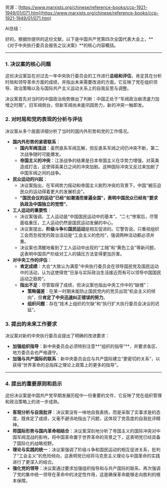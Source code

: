 资源：[https://www.marxists.org/chinese/reference-books/ccp-1921-1949/01/071.htm](https://www.marxists.org/chinese/reference-books/ccp-1921-1949/01/071.htm)



AI总结：

<font style="color:rgb(27, 28, 29);">好的，根据你提供的这份文献，以下是中国共产党第四次全国代表大会上，**《对于中央执行委员会报告之议决案》**的核心内容概括。</font>

---

### **<font style="color:rgb(27, 28, 29);">1. 决议案的核心问题</font>**
<font style="color:rgb(27, 28, 29);">这份决议案旨在对过去一年中央执行委员会的工作进行</font>**<font style="color:rgb(27, 28, 29);">总结和评估</font>**<font style="color:rgb(27, 28, 29);">，肯定其在分析时局和领导革命方面的成绩，并指出未来需要改进的方面。它反映了党在组织领导、政治策略以及与国际共产主义运动关系上的自我反思与调整。</font>

<font style="color:rgb(27, 28, 29);">决议案首先对当时的中国政治局势做出了判断：中国正处于“军阀政治崩溃速力加增之时期”。旧军阀倒台，但新军阀尚未能巩固势力，新的冲突一触即发。</font>

### **<font style="color:rgb(27, 28, 29);">2. 对时局和党的表现的分析与评估</font>**
<font style="color:rgb(27, 28, 29);">决议案从多个层面详细分析了当时的国内外形势和党的工作情况。</font>

+ **<font style="color:rgb(27, 28, 29);">国内外形势的紧密联系</font>**<font style="color:rgb(27, 28, 29);">：</font>
    - **<font style="color:rgb(27, 28, 29);">国内军阀混战</font>**<font style="color:rgb(27, 28, 29);">：虽然直系军阀瓦解，但反直系军阀之间仍冲突不断，第二次战争随时可能爆发。</font>
    - **<font style="color:rgb(27, 28, 29);">帝国主义的冲突</font>**<font style="color:rgb(27, 28, 29);">：江浙战争的结果是日本帝国主义在华势力增强，对英美造成打击，这使得英美日之间的冲突加剧。这种国际冲突又反过来加剧了中国军阀之间的战争。</font>
+ **<font style="color:rgb(27, 28, 29);">民众运动的兴起</font>**<font style="color:rgb(27, 28, 29);">：</font>
    - <font style="color:rgb(27, 28, 29);">决议案指出，在军阀势力摇动和帝国主义剧烈冲突的背景下，中国“被压迫民众的运动得着更大的发展机会”。</font>
    - **<font style="color:rgb(27, 28, 29);">“国民会议的运动”</font>****<font style="color:rgb(27, 28, 29);">已经“如潮涌而普遍全国”，表明中国民众已经有</font>****<font style="color:rgb(27, 28, 29);">“要求执政及中国独立的觉悟”</font>**<font style="color:rgb(27, 28, 29);">。</font>
+ **<font style="color:rgb(27, 28, 29);">工人运动的重要性</font>**<font style="color:rgb(27, 28, 29);">：</font>
    - <font style="color:rgb(27, 28, 29);">决议案强调，工人运动是“中国国民运动中的基本”。“二七”惨案后，尽管面临重压，工人运动仍然是国民运动发展的中心。</font>
    - <font style="color:rgb(27, 28, 29);">决议案提出，</font>**<font style="color:rgb(27, 28, 29);">阶级斗争</font>**<font style="color:rgb(27, 28, 29);">和</font>**<font style="color:rgb(27, 28, 29);">国民运动</font>**<font style="color:rgb(27, 28, 29);">是相互促进的。它警告说，只重视组织工会而忽视党的政治活动是“工会主义的危险”，强调两种活动都必须并重。</font>
    - <font style="color:rgb(27, 28, 29);">决议案也清醒地看到了工人运动中出现的“工贼”和“黄色工会”等新问题，这表明中国资产阶级对工人的镇压方法变得更加厉害。</font>
+ **<font style="color:rgb(27, 28, 29);">对中央工作的评估</font>**<font style="color:rgb(27, 28, 29);">：</font>
    - **<font style="color:rgb(27, 28, 29);">肯定成绩</font>**<font style="color:rgb(27, 28, 29);">：大会“大致认为满意”中央执行委员会在领导国民党及国民运动中的活动，认为这使得党“日渐与实际政治生活接近而有可以领导中国国民运动之趋势”。</font>
    - **<font style="color:rgb(27, 28, 29);">指出不足</font>**<font style="color:rgb(27, 28, 29);">：尽管取得了成绩，但决议案也指出中央工作中的“缺憾”：</font>
        * **<font style="color:rgb(27, 28, 29);">策略偏差</font>**<font style="color:rgb(27, 28, 29);">：在某一时期未能防止国民党内的党员出现“机会主义的倾向”，但</font>**<font style="color:rgb(27, 28, 29);">肯定了中央迅速纠正错误的努力</font>**<font style="color:rgb(27, 28, 29);">。</font>
        * **<font style="color:rgb(27, 28, 29);">组织问题</font>**<font style="color:rgb(27, 28, 29);">：存在“技术上组织的欠缺”和“执行扩大执行委员会决议的迟延”。</font>

### **<font style="color:rgb(27, 28, 29);">3. 提出的未来工作要求</font>**
<font style="color:rgb(27, 28, 29);">决议案对新的中央执行委员会提出了明确的改进要求：</font>

+ **<font style="color:rgb(27, 28, 29);">加强组织指导</font>**<font style="color:rgb(27, 28, 29);">：新中央委员会必须特别注意**“组织的指导”**，并要求各区、地方委员会也严格遵守。</font>
+ **<font style="color:rgb(27, 28, 29);">加强与共产国际的联系</font>**<font style="color:rgb(27, 28, 29);">：新中央委员会应与共产国际建立“更密切的关系”，以获得“世界革命的总指挥之理论上政策上的更多的指导”。</font>

---

### **<font style="color:rgb(27, 28, 29);">4. 提出的重要原则和启示</font>**
<font style="color:rgb(27, 28, 29);">这份决议案是中国共产党早期发展历程中一份重要的文件，它反映了党在组织管理和政治策略上的进一步成熟。</font>

+ **<font style="color:rgb(27, 28, 29);">客观分析与自我批评</font>**<font style="color:rgb(27, 28, 29);">：决议案没有一味地自我表扬，而是采取了实事求是的态度，既肯定了成绩，又毫不避讳地指出了问题，这体现了党高度的自我批评精神。</font>
+ **<font style="color:rgb(27, 28, 29);">将国际形势与国内革命相结合</font>**<font style="color:rgb(27, 28, 29);">：决议案深刻地分析了帝国主义的国际冲突对中国军阀混战的影响，将中国革命置于世界革命的背景之下，这表明党已经具备了国际化的战略视野。</font>
+ **<font style="color:rgb(27, 28, 29);">理论与实践的统一</font>**<font style="color:rgb(27, 28, 29);">：决议案强调了阶级斗争和国民运动的相互促进关系，批判了“工会主义”的危险倾向，这表明党已经将马克思主义理论与中国革命的实践进行了更深入的结合。</font>
+ **<font style="color:rgb(27, 28, 29);">强化党的领导</font>**<font style="color:rgb(27, 28, 29);">：决议案通过要求加强组织指导和与共产国际的联系，再次强调了党的集中统一领导在革命中的决定性作用，这是确保革命能够走向胜利的根本保障。</font>

